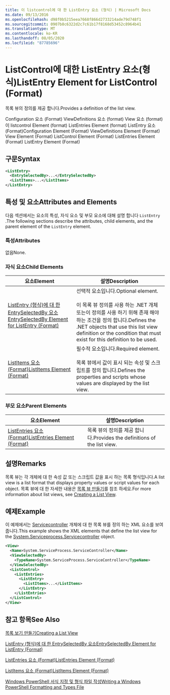 ```yaml
---
title: 이 listcontrol에 대 한 ListEntry 요소 (형식) | Microsoft Docs
ms.date: 09/13/2016
ms.openlocfilehash: d98f0b5215eea7668f866d2733214ade79d748f1
ms.sourcegitcommit: 0907b8c6322d2c7c61b17f8168d53452c8964b41
ms.translationtype: MT
ms.contentlocale: ko-KR
ms.lasthandoff: 08/05/2020
ms.locfileid: "87785696"
---
```

# <a name="listentry-element-for-listcontrol-format"></a><span data-ttu-id="17d55-102">ListControl에 대한 ListEntry 요소(형식)</span><span class="sxs-lookup"><span data-stu-id="17d55-102">ListEntry Element for ListControl (Format)</span></span>

<span data-ttu-id="17d55-103">목록 뷰의 정의를 제공 합니다.</span><span class="sxs-lookup"><span data-stu-id="17d55-103">Provides a definition of the list view.</span></span>

<span data-ttu-id="17d55-104">Configuration 요소 (Format) ViewDefinitions 요소 (format) View 요소 (format)이 listcontrol Element (format) ListEntries Element (format) ListEntry 요소 (Format)</span><span class="sxs-lookup"><span data-stu-id="17d55-104">Configuration Element (Format) ViewDefinitions Element (Format) View Element (Format) ListControl Element (Format) ListEntries Element (Format) ListEntry Element (Format)</span></span>

## <a name="syntax"></a><span data-ttu-id="17d55-105">구문</span><span class="sxs-lookup"><span data-stu-id="17d55-105">Syntax</span></span>

```xml
<ListEntry>
  <EntrySelectedBy>...</EntrySelectedBy>
  <ListItems>...</ListItems>
</ListEntry>
```

## <a name="attributes-and-elements"></a><span data-ttu-id="17d55-106">특성 및 요소</span><span class="sxs-lookup"><span data-stu-id="17d55-106">Attributes and Elements</span></span>

<span data-ttu-id="17d55-107">다음 섹션에서는 요소의 특성, 자식 요소 및 부모 요소에 대해 설명 합니다 `ListEntry` .</span><span class="sxs-lookup"><span data-stu-id="17d55-107">The following sections describe the attributes, child elements, and the parent element of the `ListEntry` element.</span></span>

### <a name="attributes"></a><span data-ttu-id="17d55-108">특성</span><span class="sxs-lookup"><span data-stu-id="17d55-108">Attributes</span></span>

<span data-ttu-id="17d55-109">없음</span><span class="sxs-lookup"><span data-stu-id="17d55-109">None.</span></span>

### <a name="child-elements"></a><span data-ttu-id="17d55-110">자식 요소</span><span class="sxs-lookup"><span data-stu-id="17d55-110">Child Elements</span></span>

|<span data-ttu-id="17d55-111">요소</span><span class="sxs-lookup"><span data-stu-id="17d55-111">Element</span></span>|<span data-ttu-id="17d55-112">설명</span><span class="sxs-lookup"><span data-stu-id="17d55-112">Description</span></span>|
|-------------|-----------------|
|[<span data-ttu-id="17d55-113">ListEntry (형식)에 대 한 EntrySelectedBy 요소</span><span class="sxs-lookup"><span data-stu-id="17d55-113">EntrySelectedBy Element for ListEntry (Format)</span></span>](./entryselectedby-element-for-listentry-for-listcontrol-format.md)|<span data-ttu-id="17d55-114">선택적 요소입니다.</span><span class="sxs-lookup"><span data-stu-id="17d55-114">Optional element.</span></span><br /><br /> <span data-ttu-id="17d55-115">이 목록 뷰 정의를 사용 하는 .NET 개체 또는이 정의를 사용 하기 위해 존재 해야 하는 조건을 정의 합니다.</span><span class="sxs-lookup"><span data-stu-id="17d55-115">Defines the .NET objects that use this list view definition or the condition that must exist for this definition to be used.</span></span>|
|[<span data-ttu-id="17d55-116">ListItems 요소 (Format)</span><span class="sxs-lookup"><span data-stu-id="17d55-116">ListItems Element (Format)</span></span>](./listitems-element-for-listentry-for-listcontrol-format.md)|<span data-ttu-id="17d55-117">필수적 요소입니다.</span><span class="sxs-lookup"><span data-stu-id="17d55-117">Required element.</span></span><br /><br /> <span data-ttu-id="17d55-118">목록 뷰에서 값이 표시 되는 속성 및 스크립트를 정의 합니다.</span><span class="sxs-lookup"><span data-stu-id="17d55-118">Defines the properties and scripts whose values are displayed by the list view.</span></span>|

### <a name="parent-elements"></a><span data-ttu-id="17d55-119">부모 요소</span><span class="sxs-lookup"><span data-stu-id="17d55-119">Parent Elements</span></span>

|<span data-ttu-id="17d55-120">요소</span><span class="sxs-lookup"><span data-stu-id="17d55-120">Element</span></span>|<span data-ttu-id="17d55-121">설명</span><span class="sxs-lookup"><span data-stu-id="17d55-121">Description</span></span>|
|-------------|-----------------|
|[<span data-ttu-id="17d55-122">ListEntries 요소 (Format)</span><span class="sxs-lookup"><span data-stu-id="17d55-122">ListEntries Element (Format)</span></span>](./listentries-element-for-listcontrol-format.md)|<span data-ttu-id="17d55-123">목록 뷰의 정의를 제공 합니다.</span><span class="sxs-lookup"><span data-stu-id="17d55-123">Provides the definitions of the list view.</span></span>|

## <a name="remarks"></a><span data-ttu-id="17d55-124">설명</span><span class="sxs-lookup"><span data-stu-id="17d55-124">Remarks</span></span>

<span data-ttu-id="17d55-125">목록 뷰는 각 개체에 대 한 속성 값 또는 스크립트 값을 표시 하는 목록 형식입니다.</span><span class="sxs-lookup"><span data-stu-id="17d55-125">A list view is a list format that displays property values or script values for each object.</span></span> <span data-ttu-id="17d55-126">목록 뷰에 대 한 자세한 내용은 [목록 뷰 만들기](./creating-a-list-view.md)를 참조 하세요.</span><span class="sxs-lookup"><span data-stu-id="17d55-126">For more information about list views, see [Creating a List View](./creating-a-list-view.md).</span></span>

## <a name="example"></a><span data-ttu-id="17d55-127">예제</span><span class="sxs-lookup"><span data-stu-id="17d55-127">Example</span></span>

<span data-ttu-id="17d55-128">이 예제에서는 [Servicecontroller](/dotnet/api/System.ServiceProcess.ServiceController) 개체에 대 한 목록 뷰를 정의 하는 XML 요소를 보여 줍니다.</span><span class="sxs-lookup"><span data-stu-id="17d55-128">This example shows the XML elements that define the list view for the [System.Serviceprocess.Servicecontroller](/dotnet/api/System.ServiceProcess.ServiceController) object.</span></span>

```xml
<View>
  <Name>System.ServiceProcess.ServiceController</Name>
  <ViewSelectedBy>
    <TypeName>System.ServiceProcess.ServiceController</TypeName>
  </ViewSelectedBy>
  <ListControl>
    <ListEntries>
      <ListEntry>
        <ListItems>...</ListItems>
      </ListEntry>
    </ListEntries>
  </ListControl>
</View>
```

## <a name="see-also"></a><span data-ttu-id="17d55-129">참고 항목</span><span class="sxs-lookup"><span data-stu-id="17d55-129">See Also</span></span>

[<span data-ttu-id="17d55-130">목록 보기 만들기</span><span class="sxs-lookup"><span data-stu-id="17d55-130">Creating a List View</span></span>](./creating-a-list-view.md)

[<span data-ttu-id="17d55-131">ListEntry (형식)에 대 한 EntrySelectedBy 요소</span><span class="sxs-lookup"><span data-stu-id="17d55-131">EntrySelectedBy Element for ListEntry (Format)</span></span>](./entryselectedby-element-for-listentry-for-listcontrol-format.md)

[<span data-ttu-id="17d55-132">ListEntries 요소 (Format)</span><span class="sxs-lookup"><span data-stu-id="17d55-132">ListEntries Element (Format)</span></span>](./listentries-element-for-listcontrol-format.md)

[<span data-ttu-id="17d55-133">ListItems 요소 (Format)</span><span class="sxs-lookup"><span data-stu-id="17d55-133">ListItems Element (Format)</span></span>](./listitems-element-for-listentry-for-listcontrol-format.md)

[<span data-ttu-id="17d55-134">Windows PowerShell 서식 지정 및 형식 파일 작성</span><span class="sxs-lookup"><span data-stu-id="17d55-134">Writing a Windows PowerShell Formatting and Types File</span></span>](./writing-a-powershell-formatting-file.md)
